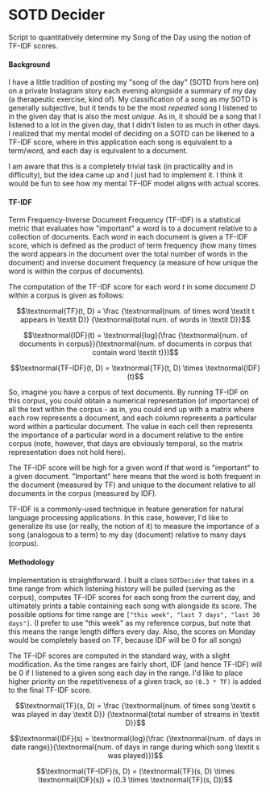 # SOTD Decider
Script to quantitatively determine my Song of the Day using the notion of TF-IDF scores. 

#### Background
I have a little tradition of posting my "song of the day" (SOTD from here on) on a private Instagram story each evening alongside a summary of my day (a therapeutic exercise, kind of). My classification of a song as my SOTD is generally subjective, but it tends to be the most *repeated* song I listened to in the given day that is also the most *unique*. As in, it should be a song that I listened to a lot in the given day, that I didn't listen to as much in other days. I realized that my mental model of deciding on a SOTD can be likened to a TF-IDF score, where in this application each song is equivalent to a term/word, and each day is equivalent to a document. 

I am aware that this is a completely trivial task (in practicality and in difficulty), but the idea came up and I just had to implement it. I think it would be fun to see how my mental TF-IDF model aligns with actual scores.

#### TF-IDF
Term Frequency-Inverse Document Frequency (TF-IDF) is a statistical metric that evaluates how "important" a word is to a document relative to a collection of documents. Each *word* in each document is given a TF-IDF score, which is defined as the product of term frequency (how many times the word appears in the document over the total number of words in the document) and inverse document frequency (a measure of how unique the word is within the corpus of documents).

The computation of the TF-IDF score for each word $t$ in some document $D$ within a corpus is given as follows: 

$$\textnormal{TF}(t, D) = \frac {\textnormal{num. of times word \textit t appears in \textit D}} {\textnormal{total num. of words in \textit D}}$$

$$\textnormal{IDF}(t) = \textnormal{log}(\frac {\textnormal{num. of documents in corpus}}{\textnormal{num. of documents in corpus that contain word \textit t}})$$

$$\textnormal{TF-IDF}(t, D) = \textnormal{TF}(t, D) \times \textnormal{IDF}(t)$$

So, imagine you have a corpus of text documents. By running TF-IDF on this corpus, you could obtain a numerical representation (of importance) of all the text within the corpus - as in, you could end up with a matrix where each row represents a document, and each column represents a particular word within a particular document. The value in each cell then represents the importance of a particular word in a document relative to the entire corpus (note, however, that days are obviously temporal, so the matrix representation does not hold here). 

The TF-IDF score will be high for a given word if that word is "important" to a given document. "Important" here means that the word is both frequent in the document (measured by TF) and unique to the document relative to all documents in the corpus (measured by IDF).

TF-IDF is a commonly-used technique in feature generation for natural language processing applications. In this case, however, I'd like to generalize its use (or really, the notion of it) to measure the importance of a song (analogous to a term) to my day (document) relative to many days (corpus). 

#### Methodology
Implementation is straightforward. I built a class `SOTDecider` that takes in a time range from which listening history will be pulled (serving as the corpus), computes TF-IDF scores for each song from the current day, and ultimately prints a table containing each song with alongside its score. The possible options for time range are `["this week", "last 7 days", "last 30 days"]`. (I prefer to use "this week" as my reference corpus, but note that this means the range length differs every day. Also, the scores on Monday would be completely based on TF, because IDF will be 0 for all songs)

The TF-IDF scores are computed in the standard way, with a slight modification. As the time ranges are fairly short, IDF (and hence TF-IDF) will be 0 if I listened to a given song each day in the range. I'd like to place higher priority on the repetitiveness of a given track, so `(0.3 * TF)` is added to the final TF-IDF score.

$$\textnormal{TF}(s, D) = \frac {\textnormal{num. of times song \textit s was played in day \textit D}} {\textnormal{total number of streams in \textit D}}$$

$$\textnormal{IDF}(s) = \textnormal{log}(\frac {\textnormal{num. of days in date range}}{\textnormal{num. of days in range during which song \textit s was played}})$$

$$\textnormal{TF-IDF}(s, D) = (\textnormal{TF}(s, D) \times \textnormal{IDF}(s)) + (0.3 \times \textnormal{TF}(s, D))$$